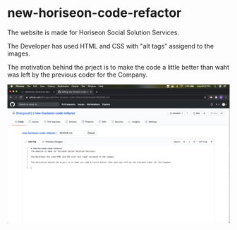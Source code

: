 # new-horiseon-code-refactor
The website is made for Horiseon Social Solution Services. 

The Developer has used HTML and CSS with "alt tags" assigend to the images.

The motivation behind the prject is to make the code a little better than waht was left by the previous coder for the Company.

![alt text](https://github.com/Bhargava82/new-horiseon-code-refactor/blob/master/Screen%20Shot%202020-09-09%20at%209.31.35%20PM.png)
